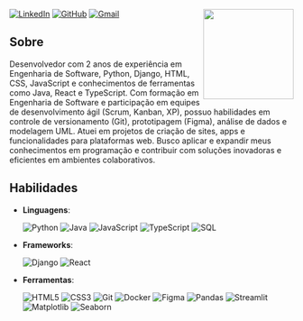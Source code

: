 [![LinkedIn](https://img.shields.io/badge/LinkedIn-000?style=for-the-badge&logo=linkedin&logoColor=blue)](https://www.linkedin.com/in/josealexandre87/) 
[![GitHub](https://img.shields.io/badge/GitHub-000?style=for-the-badge&logo=github&logoColor=white)](https://github.com/SEUUSERNAME) 
[![Gmail](https://img.shields.io/badge/Gmail-000?style=for-the-badge&logo=gmail&logoColor=red)](mailto:jose.josealexandre87@gmail.com)
<img align='right' src="https://media.giphy.com/media/oQuiJexT0hB94SIVAx/giphy.gif?cid=ecf05e47moq1thcjfsqjscnyd9lca64adu9wvy893u4vsrvx&ep=v1_gifs_search&rid=giphy.gif&ct=g" width="160">

## Sobre
Desenvolvedor com 2 anos de experiência em Engenharia de Software, Python, Django, HTML, CSS, JavaScript e conhecimentos de ferramentas como Java, React e TypeScript. Com formação em Engenharia de Software e participação em equipes de desenvolvimento ágil (Scrum, Kanban, XP), possuo habilidades em controle de versionamento (Git), prototipagem (Figma), análise de dados e modelagem UML. Atuei em projetos de criação de sites, apps e funcionalidades para plataformas web. Busco aplicar e expandir meus conhecimentos em programação e contribuir com soluções inovadoras e eficientes em ambientes colaborativos.

## Habilidades

- **Linguagens**:

    ![Python](https://img.shields.io/badge/python-3670A0?style=for-the-badge&logo=python&logoColor=ffdd54) 
    ![Java](https://img.shields.io/badge/java-%23ED8B00.svg?style=for-the-badge&logo=openjdk&logoColor=white) 
    ![JavaScript](https://img.shields.io/badge/JavaScript-F7DF1E?style=for-the-badge&logo=javascript&logoColor=black) 
    ![TypeScript](https://img.shields.io/badge/TypeScript-007ACC?style=for-the-badge&logo=typescript&logoColor=white) 
    ![ SQL ](https://img.shields.io/badge/SQL-000?style=for-the-badge&logo=Databricks&logoColor=white)

- **Frameworks**: 

    ![Django](https://img.shields.io/badge/django-%23092E20.svg?style=for-the-badge&logo=django&logoColor=white) 
    ![React](https://img.shields.io/badge/React-20232A?style=for-the-badge&logo=react&logoColor=61DAFB)

- **Ferramentas**:

    ![HTML5](https://img.shields.io/badge/HTML5-E34F26?style=for-the-badge&logo=html5&logoColor=white) 
    ![CSS3](https://img.shields.io/badge/CSS3-1572B6?style=for-the-badge&logo=css3&logoColor=white) 
    ![Git](https://img.shields.io/badge/GIT-E44C30?style=for-the-badge&logo=git&logoColor=white) 
    ![Docker](https://img.shields.io/badge/docker-%230db7ed.svg?style=for-the-badge&logo=docker&logoColor=white) 
    ![Figma](https://img.shields.io/badge/figma-%23F24E1E.svg?style=for-the-badge&logo=figma&logoColor=white) 
    ![Pandas](https://img.shields.io/badge/pandas-%23150458.svg?style=for-the-badge&logo=pandas&logoColor=white) 
    ![Streamlit](https://img.shields.io/badge/Streamlit-000?style=for-the-badge&logo=Streamlit&logoColor=red)
    ![Matplotlib](https://img.shields.io/badge/Matplotlib-%23ffffff.svg?style=for-the-badge&logo=Matplotlib&logoColor=black) 
    ![Seaborn](https://img.shields.io/badge/seaborn-blue?style=for-the-badge&logo=circle&logoColor=white)

